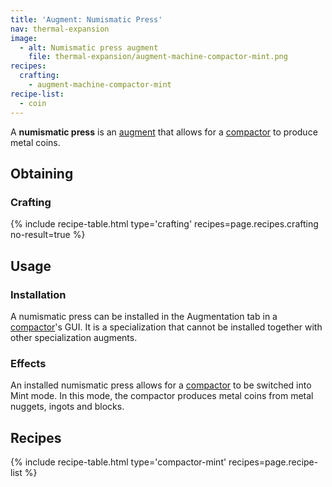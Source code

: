 ```yaml
---
title: 'Augment: Numismatic Press'
nav: thermal-expansion
image:
  - alt: Numismatic press augment
    file: thermal-expansion/augment-machine-compactor-mint.png
recipes:
  crafting:
    - augment-machine-compactor-mint
recipe-list:
  - coin
---
```


A **numismatic press** is an [augment](/docs/augments/) that allows for a
[compactor](/docs/compactor/) to produce metal coins.


Obtaining
---------

### Crafting
{% include recipe-table.html type='crafting' recipes=page.recipes.crafting no-result=true %}


Usage
-----

### Installation
A numismatic press can be installed in the Augmentation tab in a
[compactor](/docs/compactor/)'s GUI. It is a specialization that cannot be
installed together with other specialization augments.

### Effects
An installed numismatic press allows for a [compactor](/docs/compactor/) to be
switched into Mint mode. In this mode, the compactor produces metal coins from
metal nuggets, ingots and blocks.


Recipes
-------

{% include recipe-table.html type='compactor-mint' recipes=page.recipe-list %}
